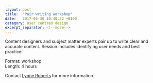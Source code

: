 ```yaml
---
layout: post
title:  "Pair writing workshop"
date:   2017-06-30 10:40:52 +0100
category: User centred design
excerpt_separator: <!--more-->
---
```


Content designers and subject matter experts pair up to write clear and accurate content. Session includes identifying user needs and best practice.

Format: workshop  
Length: 4 hours

Contact <a href="mailto:CentreOfExcellenceCentral@digital.homeoffice.gov.uk">Lynne Roberts</a> for more information.
